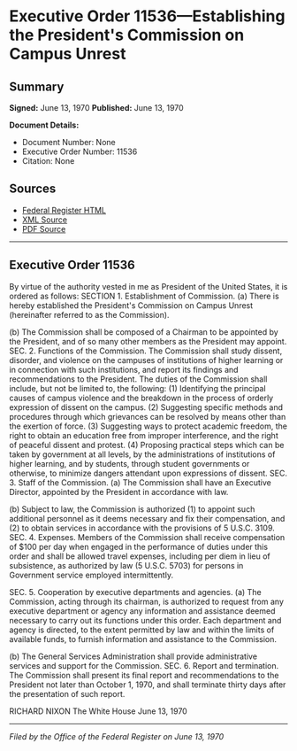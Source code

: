 # Executive Order 11536—Establishing the President's Commission on Campus Unrest

## Summary

**Signed:** June 13, 1970
**Published:** June 13, 1970

**Document Details:**
- Document Number: None
- Executive Order Number: 11536
- Citation: None

## Sources
- [Federal Register HTML](https://www.presidency.ucsb.edu/documents/executive-order-11536-establishing-the-presidents-commission-campus-unrest)
- [XML Source](None)
- [PDF Source](None)

---

## Executive Order 11536

By virtue of the authority vested in me as President of the United States, it is ordered as follows:
SECTION 1. Establishment of Commission. (a) There is hereby established the President's Commission on Campus Unrest (hereinafter referred to as the Commission).

(b) The Commission shall be composed of a Chairman to be appointed by the President, and of so many other members as the President may appoint.
SEC. 2. Functions of the Commission. The Commission shall study dissent, disorder, and violence on the campuses of institutions of higher learning or in connection with such institutions, and report its findings and recommendations to the President. The duties of the Commission shall include, but not be limited to, the following:
    (1) Identifying the principal causes of campus violence and the breakdown in the process of orderly expression of dissent on the campus.
    (2) Suggesting specific methods and procedures through which grievances can be resolved by means other than the exertion of force.
    (3) Suggesting ways to protect academic freedom, the right to obtain an education free from improper interference, and the right of peaceful dissent and protest.
    (4) Proposing practical steps which can be taken by government at all levels, by the administrations of institutions of higher learning, and by students, through student governments or otherwise, to minimize dangers attendant upon expressions of dissent.
SEC. 3. Staff of the Commission. (a) The Commission shall have an Executive Director, appointed by the President in accordance with law.

(b) Subject to law, the Commission is authorized (1) to appoint such additional personnel as it deems necessary and fix their compensation, and (2) to obtain services in accordance with the provisions of 5 U.S.C. 3109.
SEC. 4. Expenses. Members of the Commission shall receive compensation of $100 per day when engaged in the performance of duties under this order and shall be allowed travel expenses, including per diem in lieu of subsistence, as authorized by law (5 U.S.C. 5703) for persons in Government service employed intermittently.

SEC. 5. Cooperation by executive departments and agencies. (a) The Commission, acting through its chairman, is authorized to request from any executive department or agency any information and assistance deemed necessary to carry out its functions under this order. Each department and agency is directed, to the extent permitted by law and within the limits of available funds, to furnish information and assistance to the Commission.

(b) The General Services Administration shall provide administrative services and support for the Commission.
SEC. 6. Report and termination. The Commission shall present its final report and recommendations to the President not later than October 1, 1970, and shall terminate thirty days after the presentation of such report.

RICHARD NIXON
The White House
June 13, 1970

---

*Filed by the Office of the Federal Register on June 13, 1970*
